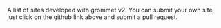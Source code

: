 A list of sites developed with grommet v2. You can submit your own site, just click on the github link above and submit a pull request.


<grid columns='medium' gap='small'>
  <card 
    image='/static/img/grommet-dashboard.jpg'
    title='grommet dashboard'
    authorName='Atanas Stoyanov'
    github='https://github.com/atanasster/grommet-dashboard'
    authorLink='https://github.com/atanasster'
    path='https://grommet-dashboard.herokuapp.com/'
    excerpt='React nextjs grommet 2 dashboard template with sample pages, charts, forms etc.'
  />  
  <card
    image='/static/img/grommet-site.jpg'
    title='grommet site'
    authorName='Grommet'
    github='https://github.com/grommet/grommet-site'
    authorLink='https://github.com/grommet'
    path='https://v2.grommet.io'
    excerpt='Site for Grommet v2.'
  />
  <card
    image='/static/img/hyperparameters.jpg'
    title='tensorflowjs hyperparameters'
    authorName='Martin Stoyanov'
    github='https://github.com/martin-stoyanov/hyperparameters-site'
    authorLink='https://github.com/martin-stoyanov'
    path='https://hyperjs.herokuapp.com'
    excerpt='Home of the hyperparameters.js library for tensorflow.js.'
  />
  <card
    image='/static/img/crypto-grommet.jpg'
    title='crypto-grommet'
    authorName='Atanas Stoyanov'
    github='https://github.com/atanasster/crypto-grommet'
    authorLink='https://github.com/atanasster'
    path='https://crypto-grommet.herokuapp.com'
    excerpt='Crypto and equities app built with react, redux, nodejs, express, passport, nextjs, graphql, apollo.'
  />  
  <card
    image='/static/img/grommet-nextjs.jpg'
    title='nextjs grommet site'
    authorName='Atanas Stoyanov'
    github='https://github.com/atanasster/grommet-nextjs'
    authorLink='https://github.com/atanasster'
    path='https://grommet-nextjs.herokuapp.com'
    excerpt='Site for grommet v2 and grommet-controls built with next.js.'
  />  
  <card
    image='/static/img/gatsby-blog.jpg'
    title='gatsby starter blog grommet'
    authorName='Ivan Ganev'
    github='https://github.com/ganevru/gatsby-starter-blog-grommet'
    authorLink='https://github.com/Ganevru'
    path='https://gatsby-starter-blog-grommet.netlify.com/'
    excerpt='GatsbyJS v2 starter for creating a blog. Based on Grommet v2 UI.'
  />  
  <card
    image='/static/img/horizontal-working.jpg'
    title='horizontal working'
    authorName='Martin Stoyanov'
    github='https://github.com/martin-stoyanov/horizontalworking'
    authorLink='https://github.com/martin-stoyanov'
    path='https://horizontalworking.herokuapp.com'
    excerpt='Horizontal working sample grommet v2 + next.js.'
  />
  <card
    image='/static/img/gatsby-marvel.jpg'
    title='marvel API'
    authorName='Orestis Ioannou'
    github='https://github.com/oorestisime/gatsby-source-marvel/tree/master/example'
    authorLink='https://github.com/oorestisime'
    path='https://gatsby-source-marvel.netlify.com'
    excerpt='Gatsby Marvel example site.'
  />
  <card
    image='/static/img/orestis-blog.jpg'
    title='Personal blog'
    authorName='Orestis Ioannou'
    github='https://github.com/oorestisime/oioannou'
    authorLink='https://github.com/oorestisime'
    path='https://oioannou.com'
    excerpt='Gatsby personal blog site.'
  />
  <card
    image='/static/img/grommet-layout.jpg'
    title='Grommet layout interactive demo'
    authorName='Sean Powell'
    github='https://github.com/Fatslug/grommet-layout-demo'
    authorLink='https://github.com/Fatslug'
    path='https://mighty-castle-63479.herokuapp.com'
    excerpt='Grommet Box layout demo.'
  />
  <card
    image='/static/img/theme-builder.jpg'
    title='Grommet theme builder'
    authorName='Orestis Ioannou'
    github='https://github.com/oorestisime/grommet-theme-builder'
    authorLink='https://github.com/oorestisime'
    path='https://grommet-theme-builder.netlify.com'
    excerpt='Grommet theme builder sample.'
  />
  <card
    image='/static/img/like-me-or-not.jpg'
    title="Let's create the next big thing"
    authorName='Nurlan Nurmanov'
    path='https://likemeornot.io'
    excerpt='Get exclusive deals by reviewing and promoting world changing startups.'
  />
  <card
    image='/static/img/hpe-design.jpg'
    title='hpe.design'
    authorName='HPE Design'
    authorLink='https://github.com/hpe-design'
    path='https://hpe.design'
    excerpt='You might be suprised to learn that hpe* makes apps, let alone has a bunch of folks that are trying to change how the enterprise is experienced.'
  />
  <card
    image='/static/img/grommet-swagger.jpg'
    title='grommet-swagger'
    authorName='Grommet'
    github='https://github.com/grommet/grommet-swagger'
    authorLink='https://github.com/grommet'
    path='https://developer.hpe.com/api/onesphere/'
    excerpt='Swagger API browser built using grommet. HPE OneSphere hybrid cloud management REST API.'
  />
  <card
    image='/static/img/grommet-designer.jpg'
    title='grommet-designer'
    authorName='Eric Soderberg'
    github='https://github.com/grommet/grommet-designer'
    authorLink='https://github.com/grommet'
    path='https://designer.grommet.io'
    excerpt='A tool to design screens using grommet components.'
  />
  
</grid>
